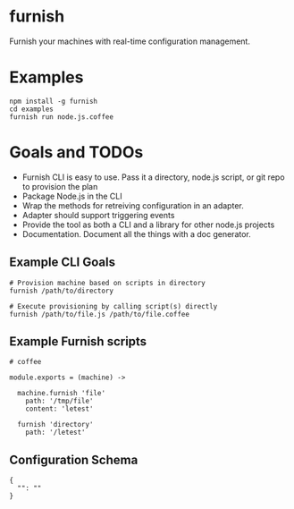 # furnish
Furnish your machines with real-time configuration management.

# Examples
```
npm install -g furnish
cd examples
furnish run node.js.coffee
```

# Goals and TODOs
* Furnish CLI is easy to use. Pass it a directory, node.js script, or git repo to provision the plan
* Package Node.js in the CLI
* Wrap the methods for retreiving configuration in an adapter.
* Adapter should support triggering events 
* Provide the tool as both a CLI and a library for other node.js projects
* Documentation. Document all the things with a doc generator.

## Example CLI Goals
```
# Provision machine based on scripts in directory
furnish /path/to/directory

# Execute provisioning by calling script(s) directly 
furnish /path/to/file.js /path/to/file.coffee
```


## Example Furnish scripts
```
# coffee

module.exports = (machine) ->

  machine.furnish 'file'
    path: '/tmp/file'
    content: 'letest'
    
  furnish 'directory'
    path: '/letest'

```

## Configuration Schema
```
{ 
  "": ""
}
```